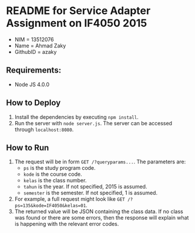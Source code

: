 # README for Service Adapter Assignment on IF4050 2015

 * NIM      = 13512076
 * Name     = Ahmad Zaky
 * GithubID = azaky

## Requirements:

 * Node JS 4.0.0

## How to Deploy

 1. Install the dependencies by executing `npm install`.
 2. Run the server with `node server.js`. The server can be accessed through `localhost:8080`.

## How to Run

 1. The request will be in form `GET /?queryparams...`. The parameters are:
    - `ps` is the study program code.
    - `kode` is the course code.
    - `kelas` is the class number.
    - `tahun` is the year. If not specified, 2015 is assumed.
    - `semester` is the semester. If not specified, 1 is assumed.
 2. For example, a full request might look like `GET /?ps=135&kode=IF4050&kelas=01`.
 3. The returned value will be JSON containing the class data. If no class was found or there are some errors, then the response will explain what is happening with the relevant error codes.
